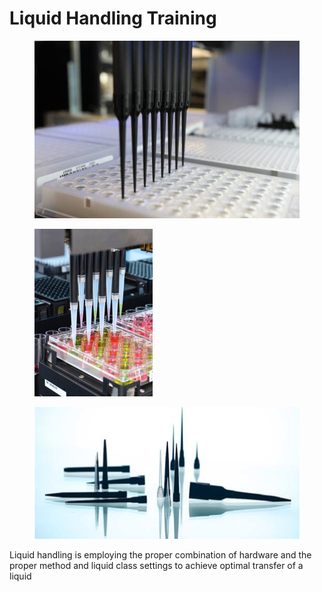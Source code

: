 # Liquid Handling Training

<div>

<figure><img src="../../.gitbook/assets/image (40) (1).png" alt=""><figcaption></figcaption></figure>

 

<figure><img src="../../.gitbook/assets/image (44) (1).png" alt="" width="189"><figcaption></figcaption></figure>

 

<figure><img src="../../.gitbook/assets/image (42) (1).png" alt=""><figcaption></figcaption></figure>

</div>

Liquid handling is employing the proper combination of hardware and the proper method and liquid class settings to achieve optimal transfer of a liquid

